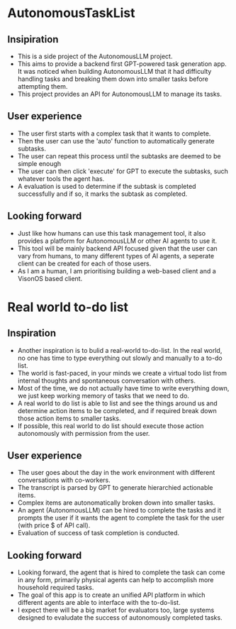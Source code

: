# AutonomousTaskList

## Insipiration

- This is a side project of the AutonomousLLM project.
- This aims to provide a backend first GPT-powered task generation app. It was noticed when building AutonomousLLM that it had difficulty handling tasks and breaking them down into smaller tasks before attempting them.
- This project provides an API for AutonomousLLM to manage its tasks.

## User experience

- The user first starts with a complex task that it wants to complete.
- Then the user can use the 'auto' function to automatically generate subtasks.
- The user can repeat this process until the subtasks are deemed to be simple enough
- The user can then click 'execute' for GPT to execute the subtasks, such whatever tools the agent has.
- A evaluation is used to determine if the subtask is completed successfully and if so, it marks the subtask as completed.

## Looking forward

- Just like how humans can use this task management tool, it also provides a platform for AutonomousLLM or other AI agents to use it.
- This tool will be mainly backend API focused given that the user can vary from humans, to many different types of AI agents, a seperate client can be created for each of those users.
- As I am a human, I am prioritising building a web-based client and a VisonOS based client.

# Real world to-do list

## Inspiration

- Another inspiration is to bulid a real-world to-do-list. In the real world, no one has time to type everything out slowly and manually to a to-do list.
- The world is fast-paced, in your minds we create a virtual todo list from internal thoughts and spontaneous conversation with others.
- Most of the time, we do not actually have time to write everything down, we just keep working memory of tasks that we need to do.
- A real world to do list is able to list and see the things around us and determine action items to be completed, and if required break down those action items to smaller tasks.
- If possible, this real world to do list should execute those action autonomously with permission from the user.

## User experience

- The user goes about the day in the work environment with different conversations with co-workers.
- The transcript is parsed by GPT to generate hierarchied actionable items.
- Complex items are autonomatically broken down into smaller tasks.
- An agent (AutonomousLLM) can be hired to complete the tasks and it prompts the user if it wants the agent to complete the task for the user (with price $ of API call).
- Evaluation of success of task completion is conducted.

## Looking forward

- Looking forward, the agent that is hired to complete the task can come in any form, primarily physical agents can help to accomplish more household required tasks.
- The goal of this app is to create an unified API platform in which different agents are able to interface with the to-do-list.
- I expect there will be a big market for evaluators too, large systems designed to evaludate the success of autonomously completed tasks.
